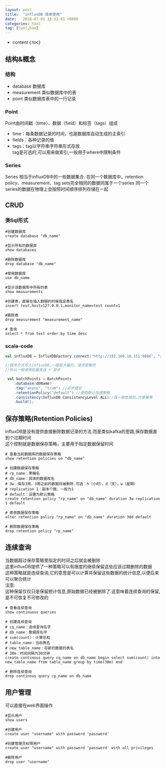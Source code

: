 ```yaml
---
layout: post
title:  "influxDB 简单使用"
date:   2018-07-01 13:31:01 +0800
categories: tool
tag: [tool,hue]
---
```


* content
{:toc}



## 结构&概念  

### 结构  

* database 数据库  
* measurement 类似数据库中的表  
* point 类似数据库表中的一行记录  

### Point  

Point由时间戳（time）、数据（field）和标签（tags）组成  
* time：每条数据记录的时间，也是数据库自动生成的主索引  
* fields：各种记录的值  
* tags：tag以字符串字符串形式存放.   
tag是可选的,可以用来做索引,一般用于where中限制条件  

### Series 

Series 相当于influxDB中的一些数据集合.
在同一个数据库中，retention policy、measurement、tag sets完全相同的数据同属于一个series  同一个series的数据在物理上会按照时间顺序排列存储在一起

## CRUD

### 类Sql形式  

```shell
#创建数据库
create database "db_name"

#显示所有的数据库
show databases

#删除数据库
drop database "db_name"

#使用数据库
use db_name

#显示该数据库中所有的表
show measurements

#创建表，直接在插入数据的时候指定表名
insert test,host=127.0.0.1,monitor_name=test count=1

#删除表
drop measurement "measurement_name"

# 查询 
select * from test order by time desc

```

### scala-code

```scala
val influxDB = InfluxDBFactory.connect("http://192.168.18.151:8086", "root", "");

//程序方式写入influxDB,一般是大量的，请求密集的
//所以一般使用批量发送 + 异步 

 val batchPoints = BatchPoints
    .database(dbName)
    .tag("async", "true") //异步提交
    .retentionPolicy("default") //使用默认存储策略
    .consistency(InfluxDB.ConsistencyLevel.ALL)//强一致性级别,方便幂等
    .build();
```

## 保存策略(Retention Policies)  

influxDB是没有提供直接删除数据记录的方法.而是类似kafka的思路,保存数据直到个过期时间    
这个控制就是数据保存策略，主要用于指定数据保留时间  

```shell
# 查看当前数据库的数据保存策略
show retention policies on "db_name"

# 创建数据保存策略  
# rp_name：策略名
# db_name：具体的数据库名
# 3w：保存3周，3周之前的数据将被删除.可选：h（小时），d（天），w（星期）
# replication 1：副本个数，一般为1
# default：设置为默认策略
create retention policy "rp_name" on "db_name" duration 3w replication 1 default

# 修改数据保存策略
alter retention policy "rp_name" on "db_name" duration 30d default

# 删除数据保存策略
drop retention policy "rp_name"
```

## 连续查询  

当数据超过保存策略里指定的时间之后就会被删除  
这里influxDB提供了一种策略可以有限度的继续保留这些应该过期删除的数据  
这种策略就是连续查询,它的意思是可以计算并保留这些数据的统计信息,以便后来可以聚合统计  
注意:  
  这种保留仅仅只是保留统计信息,原始数据已经被删除了.这意味着连续查询的保留,是不可恢复不可修改的  

```shell
# 查看连续查询
show continuous queries

# 创建连续查询
# cq_name：连续查询名字
# db_name：数据库名字
# sum(count)：计算总和
# table_name：当前表名
# new_table_name：存新的数据的表名
# 30m：时间间隔为30分钟
create continous query cq_name on db_name begin select sum(count) into new_table_name from table_name group by time(30m) end

# 删除连续查询
drop continous query cp_name on db_name
```

## 用户管理  

可以直接在web界面操作

```shell
#显示用户
show users
 
#创建用户
create user "username" with password 'password'
 
#创建管理员权限用户
create user "username" with password 'password' with all privileges
 
#删除用户
drop user "username"
```

